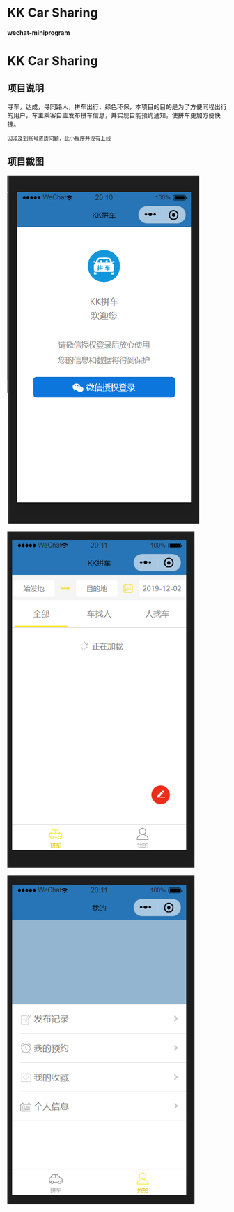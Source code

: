 # KK Car Sharing
#### wechat-miniprogram

# KK Car Sharing

## 项目说明

寻车，达成，寻同路人，拼车出行，绿色环保，本项目的目的是为了方便同程出行的用户，车主乘客自主发布拼车信息，并实现自能预约通知，使拼车更加方便快捷。

`因涉及到账号资质问题，此小程序并没有上线`



## 项目截图

![image-20191125201303899](https://github.com/Vision-wh/wechat-miniprogram/blob/master/ima/login.png)

![image-20191125201317535](https://github.com/Vision-wh/wechat-miniprogram/blob/master/ima/car_share.png)

![image-20191125201325668](https://github.com/Vision-wh/wechat-miniprogram/blob/master/ima/my.png)









